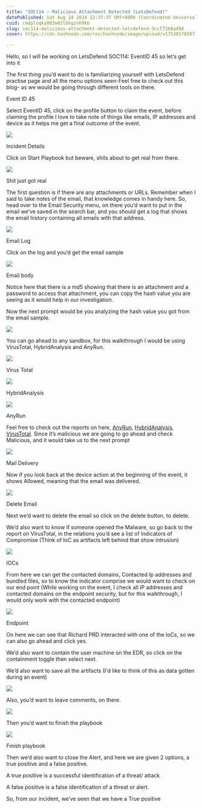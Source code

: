```yaml
---
title: "SOC114 — Malicious Attachment Detected (LetsDefend)"
datePublished: Sat Aug 24 2024 22:37:37 GMT+0000 (Coordinated Universal Time)
cuid: cmdploqky002m02lbhgznh9kb
slug: soc114-malicious-attachment-detected-letsdefend-3ccf7268a49d
cover: https://cdn.hashnode.com/res/hashnode/image/upload/v1753857859712/e95f776b-648e-4c23-af99-c73af50d089d.png

---
```


Hello, so I will be working on LetsDefend SOC114: EventID 45 so let’s get into it

The first thing you’d want to do is familiarizing yourself with LetsDefend practise page and all the menu options seen-Feel free to check out this blog- as we would be going through different tools on there.

Event ID 45

Select EventID 45, click on the profile button to claim the event, before claiming the profile I love to take note of things like emails, IP addresses and device as it helps me get a final outcome of the event.

![](https://cdn.hashnode.com/res/hashnode/image/upload/v1753857838550/df16d838-8500-4e04-b893-82f970d4eaa2.png)

Incident Details

Click on Start Playbook but beware, shits about to get real from there.

![](https://cdn.hashnode.com/res/hashnode/image/upload/v1753857840020/3ef625f8-a27d-476f-a0bd-d0a0d8d2d269.png)

Shit just got real

The first question is if there are any attachments or URLs. Remember when I said to take notes of the email, that knowledge comes in handy here. So, head over to the Email Security menu, on there you’d want to put in the email we’ve saved in the search bar, and you should get a log that shows the email history containing all emails with that address.

![](https://cdn.hashnode.com/res/hashnode/image/upload/v1753857841485/79881b2a-228e-47ed-aeec-6cf45a52d598.png)

Email Log

Click on the log and you’d get the email sample

![](https://cdn.hashnode.com/res/hashnode/image/upload/v1753857842846/a0672a9a-a114-4b9c-804e-aecd0ec13383.png)

Email body

Notice here that there is a md5 showing that there is an attachment and a password to access that attachment, you can copy the hash value you are seeing as it would help in our investigation.

Now the next prompt would be you analyzing the hash value you got from the email sample.

![](https://cdn.hashnode.com/res/hashnode/image/upload/v1753857844275/9b0ee8b6-2a5c-40fc-b72f-95b5186da84f.png)

You can go ahead to any sandbox, for this walkthrough I would be using VirusTotal, HybridAnalysis and AnyRun.

![](https://cdn.hashnode.com/res/hashnode/image/upload/v1753857845619/ef7e75a2-5eea-4118-b6e4-a57a863a529b.png)

Virus Total

![](https://cdn.hashnode.com/res/hashnode/image/upload/v1753857847200/4c49aaff-e40f-490f-9b3e-c8bb093810cf.png)

HybridAnalysis

![](https://cdn.hashnode.com/res/hashnode/image/upload/v1753857848505/9423212b-d2c1-4865-a3d6-1a5e1525d2ef.png)

AnyRun

Feel free to check out the reports on here, [AnyRun](https://app.any.run/tasks/66c81867-239a-45c3-b9bb-4d3e80364962/), [HybridAnalysis](https://www.hybrid-analysis.com/sample/44e65a641fb970031c5efed324676b5018803e0a768608d3e186152102615795), [VirusTotal](https://www.virustotal.com/gui/file/44e65a641fb970031c5efed324676b5018803e0a768608d3e186152102615795/details). Since it’s malicious we are going to go ahead and check Malicious, and it would take us to the next prompt

![](https://cdn.hashnode.com/res/hashnode/image/upload/v1753857850256/af7602ae-d02f-4fa4-befe-d378c7269563.png)

Mail Delivery

Now if you look back at the device action at the beginning of the event, it shows Allowed, meaning that the email was delivered.

![](https://cdn.hashnode.com/res/hashnode/image/upload/v1753857851385/0c1c177a-fd8c-4cf4-8424-40231d3e0961.png)

Delete Email

Next we’d want to delete the email so click on the delete button, to delete.

We’d also want to know if someone opened the Malware, so go back to the report on VirusTotal, in the relations you’d see a list of Indicators of Compromise (Think of IoC as artifacts left behind that show intrusion)

![](https://cdn.hashnode.com/res/hashnode/image/upload/v1753857852816/29be01c1-0479-4308-a6ff-d3ef5bc2c17a.png)

IOCs

From here we can get the contacted domains, Contacted Ip addresses and bundled files, so to know the indicator comprise we would want to check on our end point (While working on the event, I check all IP addresses and contacted domains on the endpoint security, but for this walkthrough, I would only work with the contacted endpoint)

![](https://cdn.hashnode.com/res/hashnode/image/upload/v1753857854143/d54dcc5a-04ba-4c94-825b-743e84d65681.png)

Endpoint

On here we can see that Richard PRD interacted with one of the IoCs, so we can also go ahead and click yes.

We’d also want to contain the user machine on the EDR, so click on the containment toggle then select next.

We’d also want to save all the artifacts (I'd like to think of this as data gotten during an event)

![](https://cdn.hashnode.com/res/hashnode/image/upload/v1753857855649/b1877fc5-73c7-42e7-a834-cdf516767473.png)

Also, you’d want to leave comments, on there.

![](https://cdn.hashnode.com/res/hashnode/image/upload/v1753857856717/df681f7f-a086-4f02-9410-1405e5499639.png)

Then you’d want to finish the playbook

![](https://cdn.hashnode.com/res/hashnode/image/upload/v1753857858271/2a698491-2bc6-4af5-be2c-671d23c2a16a.png)

Finish playbook

Then we’d also want to close the Alert, and here we are given 2 options, a true positive and a false positive.

A true positive is a successful identification of a threat/ attack

A false positive is a false identification of a threat or alert.

So, from our incident, we’ve seen that we have a True positive